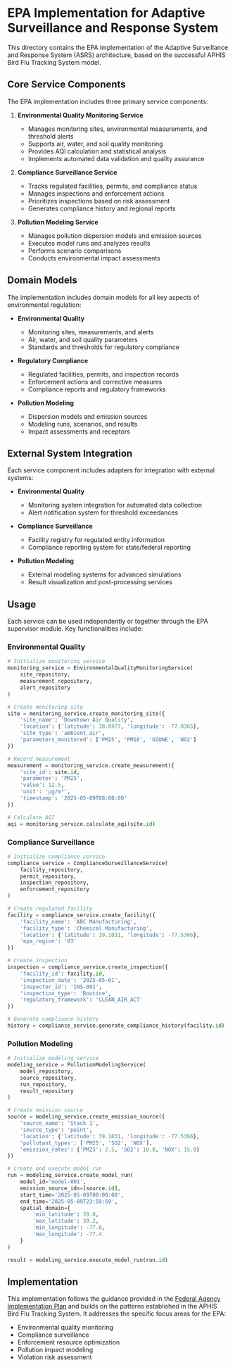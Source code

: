 # EPA Implementation for Adaptive Surveillance and Response System

This directory contains the EPA implementation of the Adaptive Surveillance and Response System (ASRS) architecture, based on the successful APHIS Bird Flu Tracking System model.

## Core Service Components

The EPA implementation includes three primary service components:

1. **Environmental Quality Monitoring Service**
   - Manages monitoring sites, environmental measurements, and threshold alerts
   - Supports air, water, and soil quality monitoring
   - Provides AQI calculation and statistical analysis
   - Implements automated data validation and quality assurance

2. **Compliance Surveillance Service**
   - Tracks regulated facilities, permits, and compliance status
   - Manages inspections and enforcement actions
   - Prioritizes inspections based on risk assessment
   - Generates compliance history and regional reports

3. **Pollution Modeling Service**
   - Manages pollution dispersion models and emission sources
   - Executes model runs and analyzes results
   - Performs scenario comparisons
   - Conducts environmental impact assessments

## Domain Models

The implementation includes domain models for all key aspects of environmental regulation:

- **Environmental Quality**
  - Monitoring sites, measurements, and alerts
  - Air, water, and soil quality parameters
  - Standards and thresholds for regulatory compliance

- **Regulatory Compliance**
  - Regulated facilities, permits, and inspection records
  - Enforcement actions and corrective measures
  - Compliance reports and regulatory frameworks

- **Pollution Modeling**
  - Dispersion models and emission sources
  - Modeling runs, scenarios, and results
  - Impact assessments and receptors

## External System Integration

Each service component includes adapters for integration with external systems:

- **Environmental Quality**
  - Monitoring system integration for automated data collection
  - Alert notification system for threshold exceedances

- **Compliance Surveillance**
  - Facility registry for regulated entity information
  - Compliance reporting system for state/federal reporting

- **Pollution Modeling**
  - External modeling systems for advanced simulations
  - Result visualization and post-processing services

## Usage

Each service can be used independently or together through the EPA supervisor module. Key functionalities include:

### Environmental Quality

```python
# Initialize monitoring service
monitoring_service = EnvironmentalQualityMonitoringService(
    site_repository, 
    measurement_repository,
    alert_repository
)

# Create monitoring site
site = monitoring_service.create_monitoring_site({
    'site_name': 'Downtown Air Quality',
    'location': {'latitude': 38.8977, 'longitude': -77.0365},
    'site_type': 'ambient_air',
    'parameters_monitored': ['PM25', 'PM10', 'OZONE', 'NO2']
})

# Record measurement
measurement = monitoring_service.create_measurement({
    'site_id': site.id,
    'parameter': 'PM25',
    'value': 12.5,
    'unit': 'μg/m³',
    'timestamp': '2025-05-09T08:00:00'
})

# Calculate AQI
aqi = monitoring_service.calculate_aqi(site.id)
```

### Compliance Surveillance

```python
# Initialize compliance service
compliance_service = ComplianceSurveillanceService(
    facility_repository,
    permit_repository,
    inspection_repository,
    enforcement_repository
)

# Create regulated facility
facility = compliance_service.create_facility({
    'facility_name': 'ABC Manufacturing',
    'facility_type': 'Chemical Manufacturing',
    'location': {'latitude': 39.1031, 'longitude': -77.5366},
    'epa_region': '03'
})

# Create inspection
inspection = compliance_service.create_inspection({
    'facility_id': facility.id,
    'inspection_date': '2025-05-01',
    'inspector_id': 'INS-001',
    'inspection_type': 'Routine',
    'regulatory_framework': 'CLEAN_AIR_ACT'
})

# Generate compliance history
history = compliance_service.generate_compliance_history(facility.id)
```

### Pollution Modeling

```python
# Initialize modeling service
modeling_service = PollutionModelingService(
    model_repository,
    source_repository,
    run_repository,
    result_repository
)

# Create emission source
source = modeling_service.create_emission_source({
    'source_name': 'Stack 1',
    'source_type': 'point',
    'location': {'latitude': 39.1031, 'longitude': -77.5366},
    'pollutant_types': ['PM25', 'SO2', 'NOX'],
    'emission_rates': {'PM25': 2.5, 'SO2': 10.0, 'NOX': 15.0}
})

# Create and execute model run
run = modeling_service.create_model_run(
    model_id='model-001',
    emission_source_ids=[source.id],
    start_time='2025-05-09T00:00:00',
    end_time='2025-05-09T23:59:59',
    spatial_domain={
        'min_latitude': 39.0,
        'max_latitude': 39.2,
        'min_longitude': -77.6,
        'max_longitude': -77.4
    }
)

result = modeling_service.execute_model_run(run.id)
```

## Implementation

This implementation follows the guidance provided in the [Federal Agency Implementation Plan](../../FEDERAL_AGENCY_IMPLEMENTATION_PLAN.md) and builds on the patterns established in the APHIS Bird Flu Tracking System. It addresses the specific focus areas for the EPA:

- Environmental quality monitoring
- Compliance surveillance
- Enforcement resource optimization
- Pollution impact modeling
- Violation risk assessment